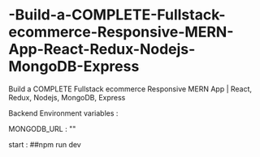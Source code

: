 # -Build-a-COMPLETE-Fullstack-ecommerce-Responsive-MERN-App-React-Redux-Nodejs-MongoDB-Express
 Build a COMPLETE Fullstack ecommerce Responsive MERN App | React, Redux, Nodejs, MongoDB, Express

Backend Environment variables  : 

MONGODB_URL : ""

start : ##npm run dev 


